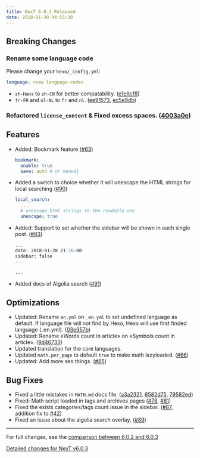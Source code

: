 ```yaml
---
title: NexT 6.0.3 Released
date: 2018-01-30 04:55:20
---
```


## Breaking Changes

### Rename some language code

Please change your `hexo/_config.yml`:
```yml
language: <new language-code>
```

- `zh-Hans` to `zh-CN` for better compatability. ([e1e6cf8](http://github.com/theme-next/hexo-theme-next/commit/e1e6cf8fe0e0b6f22fed22e766019be74f83de5d))
- `fr-FR` and `nl-NL` to `fr` and `nl`. ([ee91573](http://github.com/theme-next/hexo-theme-next/commit/ee915731dc45e26b4fa8a623a864f8bfb31bf3fe), [ec5e9db](http://github.com/theme-next/hexo-theme-next/commit/ec5e9db78590484227c5bd9af026c23a65c6c736))

### Refactored `license_content` & Fixed excess spaces. ([4003a0e](http://github.com/theme-next/hexo-theme-next/commit/4003a0ea0e364a090875bb2bc024ba3eb51ef4ca))

## Features

- Added: Bookmark feature ([#63](https://github.com/theme-next/hexo-theme-next/pull/63))
  ```yml
  bookmark:
    enable: true
    save: auto # or manual
  ```
- Added a switch to choice whether it will unescape the HTML strings for local searching ([#90](https://github.com/theme-next/hexo-theme-next/pull/90))
  ```yml
  local_search:
    ...
    # unescape html strings to the readable one
    unescape: true
  ```
- Added: Support to set whether the sidebar will be shown in each single post. ([#93](https://github.com/theme-next/hexo-theme-next/pull/93))
  ```md
  ...
  date: 2018-01-28 21:16:00
  sidebar: false
  ---

  ...
  ```
- Added docs of Algolia search ([#91](https://github.com/theme-next/hexo-theme-next/pull/91))

## Optimizations

- Updated: Rename `en.yml` on `_en.yml` to set undefined language as default.
  If language file will not find by Hexo, Hexo will use first finded language (_en.yml). ([03e357b](http://github.com/theme-next/hexo-theme-next/commit/03e357b5181f8d8f25c5519d04178723d02d020d))
- Updated: Rename «Words count in article» on «Symbols count in article». ([9d46733](http://github.com/theme-next/hexo-theme-next/commit/9d46733e2f9b776dfe1bab5e65be0937dd4ca5b8))
- Updated translation for the core languages.
- Updated `math.per_page` to default `true` to make math lazyloaded. ([#66](https://github.com/theme-next/hexo-theme-next/pull/66))
- Updated: Add more seo things. ([#85](https://github.com/theme-next/hexo-theme-next/pull/85))

## Bug Fixes

- Fixed a little mistakes in `MATH.md` docs file. ([a3a2321](http://github.com/theme-next/hexo-theme-next/commit/a3a2321771e92c60766214f922b22c20520e0a58), [6582d75](http://github.com/theme-next/hexo-theme-next/commit/6582d755efaf02fc4e81071827df4c58af842f89), [79582ed](http://github.com/theme-next/hexo-theme-next/commit/79582ed4768133ef286ca06f9a781339762357ba))
- Fixed: Math script loaded in tags and archives pages ([#78](https://github.com/theme-next/hexo-theme-next/pull/78), [#81](https://github.com/theme-next/hexo-theme-next/pull/81))
- Fixed the exists categories/tags count issue in the sidebar. ([#87](https://github.com/theme-next/hexo-theme-next/pull/87), addition fix to [#42](https://github.com/theme-next/hexo-theme-next/pull/42))
- Fixed an issue about the algolia search overlay. ([#89](https://github.com/theme-next/hexo-theme-next/pull/89))

***

For full changes, see the [comparison between 6.0.2 and 6.0.3](https://github.com/theme-next/hexo-theme-next/compare/v6.0.2...v6.0.3)

[Detailed changes for NexT v6.0.3](https://github.com/theme-next/hexo-theme-next/releases/tag/v6.0.3)
